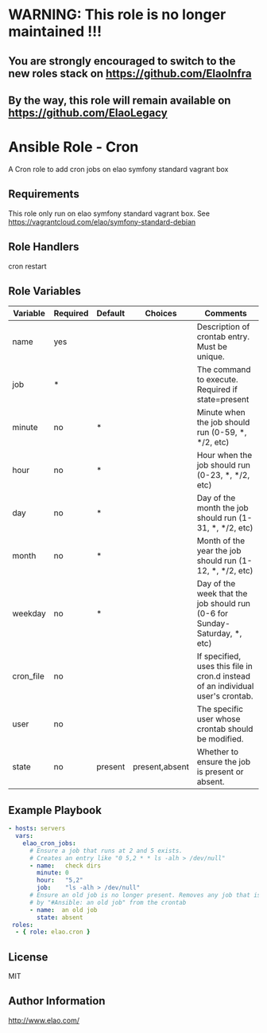 WARNING: This role is no longer maintained !!!
==============================================

You are strongly encouraged to switch to the new roles stack on https://github.com/ElaoInfra
--------------------------------------------------------------------------------------------

By the way, this role will remain available on https://github.com/ElaoLegacy
----------------------------------------------------------------------------


Ansible Role - Cron
===================

A Cron role to add cron jobs on elao symfony standard vagrant box


Requirements
------------

This role only run on elao symfony standard vagrant box. See https://vagrantcloud.com/elao/symfony-standard-debian


Role Handlers
-------------

cron restart


Role Variables
--------------

 Variable  | Required | Default  | Choices        | Comments
 --------  | -------- | -------- | -------------- | --------------------------
 name      | yes      |          |                | Description of crontab entry. Must be unique.
 job       | *        |          |                | The command to execute. Required if state=present
 minute    | no       | *        |                | Minute when the job should run (0-59, *, */2, etc)
 hour      | no       | *        |                | Hour when the job should run (0-23, *, */2, etc)
 day       | no       | *        |                | Day of the month the job should run (1-31, *, */2, etc)
 month     | no       | *        |                | Month of the year the job should run (1-12, *, */2, etc)
 weekday   | no       | *        |                | Day of the week that the job should run (0-6 for Sunday-Saturday, *, etc)
 cron_file | no       |          |                | If specified, uses this file in cron.d instead of an individual user's crontab.
 user      | no       |          |                | The specific user whose crontab should be modified.
 state     | no       | present  | present,absent | Whether to ensure the job is present or absent.
 
Example Playbook
----------------
```yml
- hosts: servers
  vars:
    elao_cron_jobs:
      # Ensure a job that runs at 2 and 5 exists.
      # Creates an entry like "0 5,2 * * ls -alh > /dev/null"
      - name:   check dirs
        minute: 0
        hour:   "5,2"
        job:    "ls -alh > /dev/null"
      # Ensure an old job is no longer present. Removes any job that is prefixed
      # by "#Ansible: an old job" from the crontab
      - name:  an old job
        state: absent
 roles:
  - { role: elao.cron }
```

License
-------

MIT


Author Information
------------------

http://www.elao.com/
